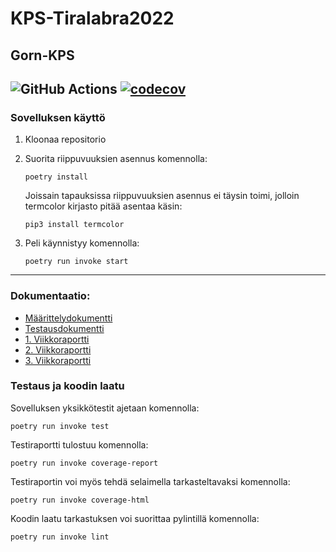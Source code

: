 # KPS-Tiralabra2022
## Gorn-KPS

![GitHub Actions](https://github.com/vulpecula78/KPS-Tiralabra2022/workflows/CI/badge.svg)
[![codecov](https://codecov.io/gh/vulpecula78/KPS-tiralabra2022/branch/main/graph/badge.svg?token=977I3Z6IMH)](https://codecov.io/gh/vulpecula78/KPS-tiralabra2022)
-----
### Sovelluksen käyttö
1. Kloonaa repositorio

2. Suorita riippuvuuksien asennus komennolla:

    ```
    poetry install
    ```
    Joissain tapauksissa riippuvuuksien asennus ei täysin toimi, jolloin termcolor kirjasto pitää asentaa käsin:
    
    ```
    pip3 install termcolor
    ```
    
3. Peli käynnistyy komennolla:

    ```
    poetry run invoke start
    ```
-----
### Dokumentaatio:

- [Määrittelydokumentti](https://github.com/vulpecula78/KPS-Tiralabra2022/blob/main/dokumentaatio/maarittelydokumentti.md)
- [Testausdokumentti](https://github.com/vulpecula78/KPS-Tiralabra2022/blob/main/dokumentaatio/testausdokumentti.md)
- [1. Viikkoraportti](https://github.com/vulpecula78/KPS-Tiralabra2022/blob/main/dokumentaatio/viikkoraportti_1.md)
- [2. Viikkoraportti](https://github.com/vulpecula78/KPS-Tiralabra2022/blob/main/dokumentaatio/viikkoraportti_2.md)
- [3. Viikkoraportti](https://github.com/vulpecula78/KPS-Tiralabra2022/blob/main/dokumentaatio/viikkoraportti_3.md)

### Testaus ja koodin laatu

Sovelluksen yksikkötestit ajetaan komennolla:

```
poetry run invoke test
```

Testiraportti tulostuu komennolla:

```
poetry run invoke coverage-report
```

Testiraportin voi myös tehdä selaimella tarkasteltavaksi komennolla:

```
poetry run invoke coverage-html
```


Koodin laatu tarkastuksen voi suorittaa pylintillä komennolla:

```
poetry run invoke lint
```
